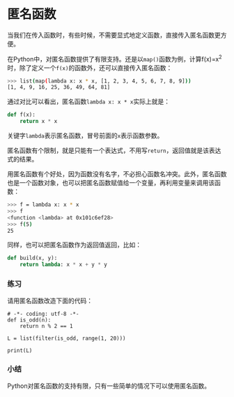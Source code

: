 # 匿名函数

当我们在传入函数时，有些时候，不需要显式地定义函数，直接传入匿名函数更方便。

在Python中，对匿名函数提供了有限支持。还是以`map()`函数为例，计算f(x)=x<sup>2</sup>时，除了定义一个`f(x)`的函数外，还可以直接传入匿名函数：

```bash
>>> list(map(lambda x: x * x, [1, 2, 3, 4, 5, 6, 7, 8, 9]))
[1, 4, 9, 16, 25, 36, 49, 64, 81]
```

通过对比可以看出，匿名函数`lambda x: x * x`实际上就是：

```python
def f(x):
    return x * x
```

关键字`lambda`表示匿名函数，冒号前面的`x`表示函数参数。

匿名函数有个限制，就是只能有一个表达式，不用写`return`，返回值就是该表达式的结果。

用匿名函数有个好处，因为函数没有名字，不必担心函数名冲突。此外，匿名函数也是一个函数对象，也可以把匿名函数赋值给一个变量，再利用变量来调用该函数：

```bash
>>> f = lambda x: x * x
>>> f
<function <lambda> at 0x101c6ef28>
>>> f(5)
25
```

同样，也可以把匿名函数作为返回值返回，比如：

```python
def build(x, y):
    return lambda: x * x + y * y
```

### 练习

请用匿名函数改造下面的代码：

```x-python
# -*- coding: utf-8 -*-
def is_odd(n):
    return n % 2 == 1

L = list(filter(is_odd, range(1, 20)))

print(L)
```

### 小结

Python对匿名函数的支持有限，只有一些简单的情况下可以使用匿名函数。
